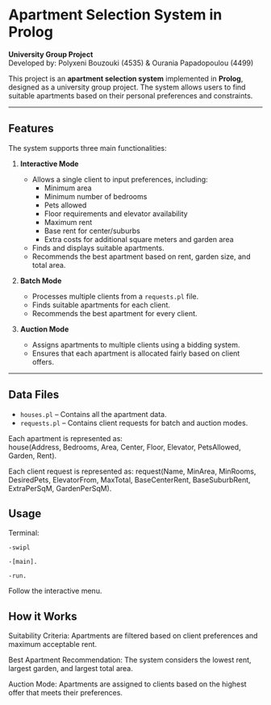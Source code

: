 # Apartment Selection System in Prolog

**University Group Project**  
Developed by: Polyxeni Bouzouki (4535) & Ourania Papadopoulou (4499)  

This project is an **apartment selection system** implemented in **Prolog**, designed as a university group project. The system allows users to find suitable apartments based on their personal preferences and constraints.

---

## Features

The system supports three main functionalities:

1. **Interactive Mode**  
   - Allows a single client to input preferences, including:
     - Minimum area
     - Minimum number of bedrooms
     - Pets allowed
     - Floor requirements and elevator availability
     - Maximum rent
     - Base rent for center/suburbs
     - Extra costs for additional square meters and garden area  
   - Finds and displays suitable apartments.
   - Recommends the best apartment based on rent, garden size, and total area.

2. **Batch Mode**  
   - Processes multiple clients from a `requests.pl` file.
   - Finds suitable apartments for each client.
   - Recommends the best apartment for every client.

3. **Auction Mode**  
   - Assigns apartments to multiple clients using a bidding system.
   - Ensures that each apartment is allocated fairly based on client offers.

---

## Data Files

- `houses.pl` – Contains all the apartment data.  
- `requests.pl` – Contains client requests for batch and auction modes.

Each apartment is represented as:  
house(Address, Bedrooms, Area, Center, Floor, Elevator, PetsAllowed, Garden, Rent).

Each client request is represented as:
request(Name, MinArea, MinRooms, DesiredPets, ElevatorFrom, MaxTotal, BaseCenterRent, BaseSuburbRent, ExtraPerSqM, GardenPerSqM).

## Usage

Terminal:

    -swipl

    -[main].
    
    -run.

Follow the interactive menu.

## How it Works

Suitability Criteria: Apartments are filtered based on client preferences and maximum acceptable rent.

Best Apartment Recommendation: The system considers the lowest rent, largest garden, and largest total area.

Auction Mode: Apartments are assigned to clients based on the highest offer that meets their preferences.